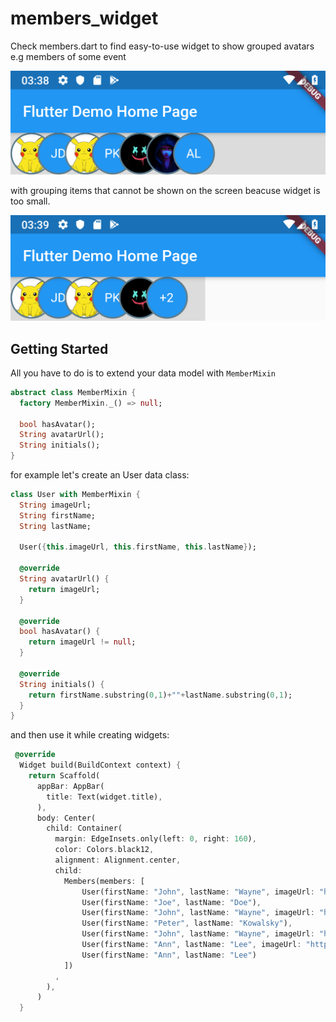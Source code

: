 # members_widget

Check members.dart to find easy-to-use widget to show grouped avatars e.g members of some event 

![](docs/screenshot1.png)

with grouping items that cannot be shown on the screen beacuse widget is too small. 

![](docs/screenshot2.png)

## Getting Started

All you have to do is to extend your data model with `MemberMixin` 

``` dart
abstract class MemberMixin {
  factory MemberMixin._() => null;

  bool hasAvatar(); 
  String avatarUrl(); 
  String initials();
}
```

for example let's create an User data class: 

``` dart
class User with MemberMixin {
  String imageUrl;
  String firstName; 
  String lastName;

  User({this.imageUrl, this.firstName, this.lastName});

  @override
  String avatarUrl() {
    return imageUrl;
  }

  @override
  bool hasAvatar() {
    return imageUrl != null;
  }

  @override
  String initials() {
    return firstName.substring(0,1)+""+lastName.substring(0,1);
  }
}
```

and then use it while creating widgets: 

``` dart 
 @override
  Widget build(BuildContext context) {
    return Scaffold(
      appBar: AppBar(
        title: Text(widget.title),
      ),
      body: Center(
        child: Container(
          margin: EdgeInsets.only(left: 0, right: 160),
          color: Colors.black12,
          alignment: Alignment.center,
          child:
            Members(members: [
                User(firstName: "John", lastName: "Wayne", imageUrl: "https://i1.sndcdn.com/avatars-000475270878-w0r5zp-t500x500.jpg"),
                User(firstName: "Joe", lastName: "Doe"),
                User(firstName: "John", lastName: "Wayne", imageUrl: "https://i1.sndcdn.com/avatars-000475270878-w0r5zp-t500x500.jpg"),
                User(firstName: "Peter", lastName: "Kowalsky"),
                User(firstName: "John", lastName: "Wayne", imageUrl: "https://avatarfiles.alphacoders.com/194/194221.jpg"),
                User(firstName: "Ann", lastName: "Lee", imageUrl: "https://avatarfiles.alphacoders.com/103/103875.png"),
                User(firstName: "Ann", lastName: "Lee")
            ])
          ,
        ),
      )
  }
```

